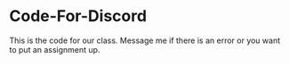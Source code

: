 # Code-For-Discord

This is the code for our class. Message me if there is an error or you want to put an assignment up.
